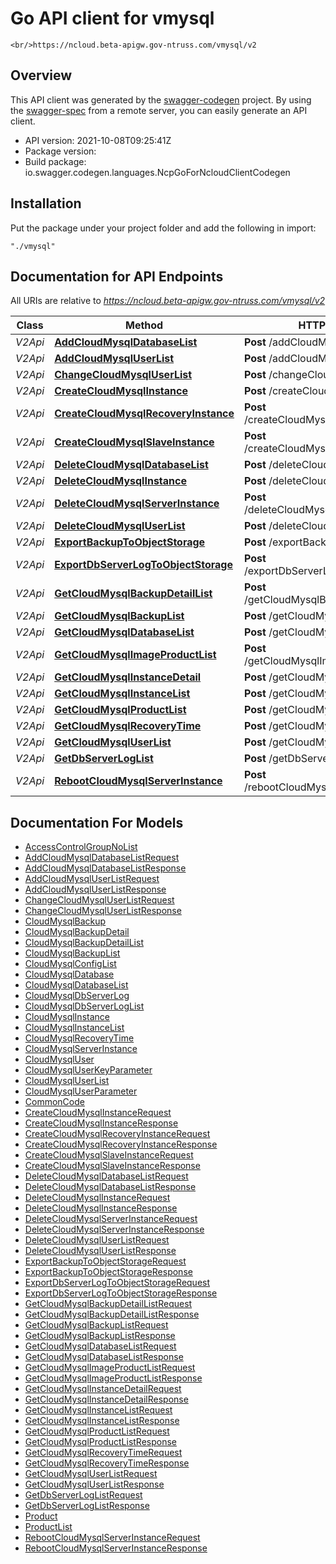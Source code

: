 # Go API client for vmysql

    <br/>https://ncloud.beta-apigw.gov-ntruss.com/vmysql/v2

## Overview
This API client was generated by the [swagger-codegen](https://github.com/swagger-api/swagger-codegen) project.  By using the [swagger-spec](https://github.com/swagger-api/swagger-spec) from a remote server, you can easily generate an API client.

- API version: 2021-10-08T09:25:41Z
- Package version: 
- Build package: io.swagger.codegen.languages.NcpGoForNcloudClientCodegen

## Installation
Put the package under your project folder and add the following in import:
```
"./vmysql"
```

## Documentation for API Endpoints

All URIs are relative to *https://ncloud.beta-apigw.gov-ntruss.com/vmysql/v2*

Class | Method | HTTP request | Description
------------ | ------------- | ------------- | -------------
*V2Api* | [**AddCloudMysqlDatabaseList**](docs/V2Api.md#addcloudmysqldatabaselist) | **Post** /addCloudMysqlDatabaseList | 
*V2Api* | [**AddCloudMysqlUserList**](docs/V2Api.md#addcloudmysqluserlist) | **Post** /addCloudMysqlUserList | 
*V2Api* | [**ChangeCloudMysqlUserList**](docs/V2Api.md#changecloudmysqluserlist) | **Post** /changeCloudMysqlUserList | 
*V2Api* | [**CreateCloudMysqlInstance**](docs/V2Api.md#createcloudmysqlinstance) | **Post** /createCloudMysqlInstance | 
*V2Api* | [**CreateCloudMysqlRecoveryInstance**](docs/V2Api.md#createcloudmysqlrecoveryinstance) | **Post** /createCloudMysqlRecoveryInstance | 
*V2Api* | [**CreateCloudMysqlSlaveInstance**](docs/V2Api.md#createcloudmysqlslaveinstance) | **Post** /createCloudMysqlSlaveInstance | 
*V2Api* | [**DeleteCloudMysqlDatabaseList**](docs/V2Api.md#deletecloudmysqldatabaselist) | **Post** /deleteCloudMysqlDatabaseList | 
*V2Api* | [**DeleteCloudMysqlInstance**](docs/V2Api.md#deletecloudmysqlinstance) | **Post** /deleteCloudMysqlInstance | 
*V2Api* | [**DeleteCloudMysqlServerInstance**](docs/V2Api.md#deletecloudmysqlserverinstance) | **Post** /deleteCloudMysqlServerInstance | 
*V2Api* | [**DeleteCloudMysqlUserList**](docs/V2Api.md#deletecloudmysqluserlist) | **Post** /deleteCloudMysqlUserList | 
*V2Api* | [**ExportBackupToObjectStorage**](docs/V2Api.md#exportbackuptoobjectstorage) | **Post** /exportBackupToObjectStorage | 
*V2Api* | [**ExportDbServerLogToObjectStorage**](docs/V2Api.md#exportdbserverlogtoobjectstorage) | **Post** /exportDbServerLogToObjectStorage | 
*V2Api* | [**GetCloudMysqlBackupDetailList**](docs/V2Api.md#getcloudmysqlbackupdetaillist) | **Post** /getCloudMysqlBackupDetailList | 
*V2Api* | [**GetCloudMysqlBackupList**](docs/V2Api.md#getcloudmysqlbackuplist) | **Post** /getCloudMysqlBackupList | 
*V2Api* | [**GetCloudMysqlDatabaseList**](docs/V2Api.md#getcloudmysqldatabaselist) | **Post** /getCloudMysqlDatabaseList | 
*V2Api* | [**GetCloudMysqlImageProductList**](docs/V2Api.md#getcloudmysqlimageproductlist) | **Post** /getCloudMysqlImageProductList | 
*V2Api* | [**GetCloudMysqlInstanceDetail**](docs/V2Api.md#getcloudmysqlinstancedetail) | **Post** /getCloudMysqlInstanceDetail | 
*V2Api* | [**GetCloudMysqlInstanceList**](docs/V2Api.md#getcloudmysqlinstancelist) | **Post** /getCloudMysqlInstanceList | 
*V2Api* | [**GetCloudMysqlProductList**](docs/V2Api.md#getcloudmysqlproductlist) | **Post** /getCloudMysqlProductList | 
*V2Api* | [**GetCloudMysqlRecoveryTime**](docs/V2Api.md#getcloudmysqlrecoverytime) | **Post** /getCloudMysqlRecoveryTime | 
*V2Api* | [**GetCloudMysqlUserList**](docs/V2Api.md#getcloudmysqluserlist) | **Post** /getCloudMysqlUserList | 
*V2Api* | [**GetDbServerLogList**](docs/V2Api.md#getdbserverloglist) | **Post** /getDbServerLogList | 
*V2Api* | [**RebootCloudMysqlServerInstance**](docs/V2Api.md#rebootcloudmysqlserverinstance) | **Post** /rebootCloudMysqlServerInstance | 


## Documentation For Models

 - [AccessControlGroupNoList](docs/AccessControlGroupNoList.md)
 - [AddCloudMysqlDatabaseListRequest](docs/AddCloudMysqlDatabaseListRequest.md)
 - [AddCloudMysqlDatabaseListResponse](docs/AddCloudMysqlDatabaseListResponse.md)
 - [AddCloudMysqlUserListRequest](docs/AddCloudMysqlUserListRequest.md)
 - [AddCloudMysqlUserListResponse](docs/AddCloudMysqlUserListResponse.md)
 - [ChangeCloudMysqlUserListRequest](docs/ChangeCloudMysqlUserListRequest.md)
 - [ChangeCloudMysqlUserListResponse](docs/ChangeCloudMysqlUserListResponse.md)
 - [CloudMysqlBackup](docs/CloudMysqlBackup.md)
 - [CloudMysqlBackupDetail](docs/CloudMysqlBackupDetail.md)
 - [CloudMysqlBackupDetailList](docs/CloudMysqlBackupDetailList.md)
 - [CloudMysqlBackupList](docs/CloudMysqlBackupList.md)
 - [CloudMysqlConfigList](docs/CloudMysqlConfigList.md)
 - [CloudMysqlDatabase](docs/CloudMysqlDatabase.md)
 - [CloudMysqlDatabaseList](docs/CloudMysqlDatabaseList.md)
 - [CloudMysqlDbServerLog](docs/CloudMysqlDbServerLog.md)
 - [CloudMysqlDbServerLogList](docs/CloudMysqlDbServerLogList.md)
 - [CloudMysqlInstance](docs/CloudMysqlInstance.md)
 - [CloudMysqlInstanceList](docs/CloudMysqlInstanceList.md)
 - [CloudMysqlRecoveryTime](docs/CloudMysqlRecoveryTime.md)
 - [CloudMysqlServerInstance](docs/CloudMysqlServerInstance.md)
 - [CloudMysqlUser](docs/CloudMysqlUser.md)
 - [CloudMysqlUserKeyParameter](docs/CloudMysqlUserKeyParameter.md)
 - [CloudMysqlUserList](docs/CloudMysqlUserList.md)
 - [CloudMysqlUserParameter](docs/CloudMysqlUserParameter.md)
 - [CommonCode](docs/CommonCode.md)
 - [CreateCloudMysqlInstanceRequest](docs/CreateCloudMysqlInstanceRequest.md)
 - [CreateCloudMysqlInstanceResponse](docs/CreateCloudMysqlInstanceResponse.md)
 - [CreateCloudMysqlRecoveryInstanceRequest](docs/CreateCloudMysqlRecoveryInstanceRequest.md)
 - [CreateCloudMysqlRecoveryInstanceResponse](docs/CreateCloudMysqlRecoveryInstanceResponse.md)
 - [CreateCloudMysqlSlaveInstanceRequest](docs/CreateCloudMysqlSlaveInstanceRequest.md)
 - [CreateCloudMysqlSlaveInstanceResponse](docs/CreateCloudMysqlSlaveInstanceResponse.md)
 - [DeleteCloudMysqlDatabaseListRequest](docs/DeleteCloudMysqlDatabaseListRequest.md)
 - [DeleteCloudMysqlDatabaseListResponse](docs/DeleteCloudMysqlDatabaseListResponse.md)
 - [DeleteCloudMysqlInstanceRequest](docs/DeleteCloudMysqlInstanceRequest.md)
 - [DeleteCloudMysqlInstanceResponse](docs/DeleteCloudMysqlInstanceResponse.md)
 - [DeleteCloudMysqlServerInstanceRequest](docs/DeleteCloudMysqlServerInstanceRequest.md)
 - [DeleteCloudMysqlServerInstanceResponse](docs/DeleteCloudMysqlServerInstanceResponse.md)
 - [DeleteCloudMysqlUserListRequest](docs/DeleteCloudMysqlUserListRequest.md)
 - [DeleteCloudMysqlUserListResponse](docs/DeleteCloudMysqlUserListResponse.md)
 - [ExportBackupToObjectStorageRequest](docs/ExportBackupToObjectStorageRequest.md)
 - [ExportBackupToObjectStorageResponse](docs/ExportBackupToObjectStorageResponse.md)
 - [ExportDbServerLogToObjectStorageRequest](docs/ExportDbServerLogToObjectStorageRequest.md)
 - [ExportDbServerLogToObjectStorageResponse](docs/ExportDbServerLogToObjectStorageResponse.md)
 - [GetCloudMysqlBackupDetailListRequest](docs/GetCloudMysqlBackupDetailListRequest.md)
 - [GetCloudMysqlBackupDetailListResponse](docs/GetCloudMysqlBackupDetailListResponse.md)
 - [GetCloudMysqlBackupListRequest](docs/GetCloudMysqlBackupListRequest.md)
 - [GetCloudMysqlBackupListResponse](docs/GetCloudMysqlBackupListResponse.md)
 - [GetCloudMysqlDatabaseListRequest](docs/GetCloudMysqlDatabaseListRequest.md)
 - [GetCloudMysqlDatabaseListResponse](docs/GetCloudMysqlDatabaseListResponse.md)
 - [GetCloudMysqlImageProductListRequest](docs/GetCloudMysqlImageProductListRequest.md)
 - [GetCloudMysqlImageProductListResponse](docs/GetCloudMysqlImageProductListResponse.md)
 - [GetCloudMysqlInstanceDetailRequest](docs/GetCloudMysqlInstanceDetailRequest.md)
 - [GetCloudMysqlInstanceDetailResponse](docs/GetCloudMysqlInstanceDetailResponse.md)
 - [GetCloudMysqlInstanceListRequest](docs/GetCloudMysqlInstanceListRequest.md)
 - [GetCloudMysqlInstanceListResponse](docs/GetCloudMysqlInstanceListResponse.md)
 - [GetCloudMysqlProductListRequest](docs/GetCloudMysqlProductListRequest.md)
 - [GetCloudMysqlProductListResponse](docs/GetCloudMysqlProductListResponse.md)
 - [GetCloudMysqlRecoveryTimeRequest](docs/GetCloudMysqlRecoveryTimeRequest.md)
 - [GetCloudMysqlRecoveryTimeResponse](docs/GetCloudMysqlRecoveryTimeResponse.md)
 - [GetCloudMysqlUserListRequest](docs/GetCloudMysqlUserListRequest.md)
 - [GetCloudMysqlUserListResponse](docs/GetCloudMysqlUserListResponse.md)
 - [GetDbServerLogListRequest](docs/GetDbServerLogListRequest.md)
 - [GetDbServerLogListResponse](docs/GetDbServerLogListResponse.md)
 - [Product](docs/Product.md)
 - [ProductList](docs/ProductList.md)
 - [RebootCloudMysqlServerInstanceRequest](docs/RebootCloudMysqlServerInstanceRequest.md)
 - [RebootCloudMysqlServerInstanceResponse](docs/RebootCloudMysqlServerInstanceResponse.md)

